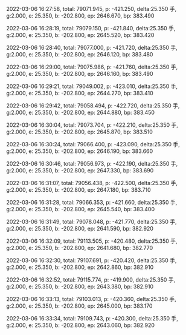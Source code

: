 2022-03-06 16:27:58, total: 79071.945, p: -421.250, delta:25.350 手, g:2.000, e: 25.350, b: -202.800, ep: 2646.670, bp: 383.490

2022-03-06 16:28:19, total: 79079.150, p: -421.840, delta:25.350 手, g:2.000, e: 25.350, b: -202.800, ep: 2645.520, bp: 383.420

2022-03-06 16:28:40, total: 79077.000, p: -421.720, delta:25.350 手, g:2.000, e: 25.350, b: -202.800, ep: 2646.120, bp: 383.480

2022-03-06 16:29:00, total: 79075.986, p: -421.760, delta:25.350 手, g:2.000, e: 25.350, b: -202.800, ep: 2646.160, bp: 383.490

2022-03-06 16:29:21, total: 79049.002, p: -423.010, delta:25.350 手, g:2.000, e: 25.350, b: -202.800, ep: 2644.270, bp: 383.410

2022-03-06 16:29:42, total: 79058.494, p: -422.720, delta:25.350 手, g:2.000, e: 25.350, b: -202.800, ep: 2644.880, bp: 383.450

2022-03-06 16:30:04, total: 79073.704, p: -422.210, delta:25.350 手, g:2.000, e: 25.350, b: -202.800, ep: 2645.870, bp: 383.510

2022-03-06 16:30:24, total: 79066.400, p: -423.090, delta:25.350 手, g:2.000, e: 25.350, b: -202.800, ep: 2646.190, bp: 383.660

2022-03-06 16:30:46, total: 79056.973, p: -422.190, delta:25.350 手, g:2.000, e: 25.350, b: -202.800, ep: 2647.330, bp: 383.690

2022-03-06 16:31:07, total: 79056.438, p: -422.500, delta:25.350 手, g:2.000, e: 25.350, b: -202.800, ep: 2647.180, bp: 383.710

2022-03-06 16:31:28, total: 79066.353, p: -421.660, delta:25.350 手, g:2.000, e: 25.350, b: -202.800, ep: 2645.540, bp: 383.400

2022-03-06 16:31:49, total: 79078.048, p: -421.770, delta:25.350 手, g:2.000, e: 25.350, b: -202.800, ep: 2641.590, bp: 382.920

2022-03-06 16:32:09, total: 79113.505, p: -420.480, delta:25.350 手, g:2.000, e: 25.350, b: -202.800, ep: 2641.680, bp: 382.770

2022-03-06 16:32:30, total: 79107.691, p: -420.420, delta:25.350 手, g:2.000, e: 25.350, b: -202.800, ep: 2642.860, bp: 382.910

2022-03-06 16:32:52, total: 79115.774, p: -419.900, delta:25.350 手, g:2.000, e: 25.350, b: -202.800, ep: 2643.380, bp: 382.910

2022-03-06 16:33:13, total: 79103.013, p: -420.360, delta:25.350 手, g:2.000, e: 25.350, b: -202.800, ep: 2645.000, bp: 383.170

2022-03-06 16:33:34, total: 79109.743, p: -420.300, delta:25.350 手, g:2.000, e: 25.350, b: -202.800, ep: 2643.060, bp: 382.920